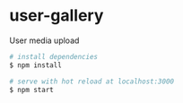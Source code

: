 # user-gallery

User media upload

```bash
# install dependencies
$ npm install

# serve with hot reload at localhost:3000
$ npm start
```
